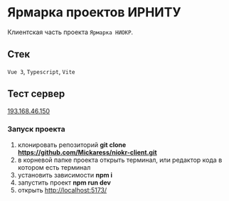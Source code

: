 # Ярмарка проектов ИРНИТУ

Клиентская часть проекта `Ярмарка НИОКР`.

## Стек

`Vue 3`, `Typescript`, `Vite`

## Тест сервер

[193.168.46.150](http://193.168.46.150/)

### Запуск проекта

1. клонировать репозиторий **git clone <https://github.com/Mickaress/niokr-client.git>**
2. в корневой папке проекта открыть терминал, или редактор кода в котором есть терминал
3. установить зависимости **npm i**
4. запустить проект **npm run dev**
5. открыть <http://localhost:5173/>
